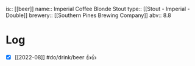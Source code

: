 is:: [[beer]]
name:: Imperial Coffee Blonde Stout
type:: [[Stout - Imperial - Double]]
brewery:: [[Southern Pines Brewing Company]]
abv:: 8.8

# Log
- [x] [[2022-08]] #do/drink/beer 👍👍
